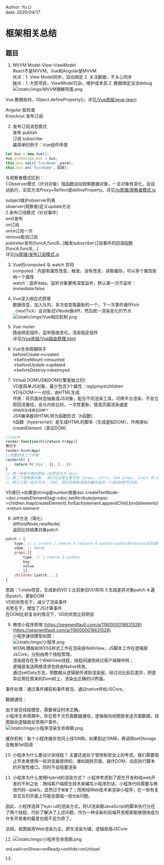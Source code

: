 Author: _Yu Li_  
date: _2020/04/17_  
  
# 框架相关总结  
  
## 题目  
  
1. MVVM Model-View-ViewModel  
React不是MVVM，Vue和Angular是MVVM  
优点：1. View Model同步，双向绑定 2. 关注数据，不关心同步  
缺点：1. 大型项目，ViewModel冗杂，维护成本高 2. 数据绑定没法debug  
![/static/imgs/MVVM理解导图.png](/static/imgs/MVVM理解导图.png)  
  
Vue 数据劫持，Object.defineProperty()，详见<a href="/Vue底层/wue-learn" target="_blank">/Vue底层/wue-learn</a>

Angular 脏检查  
Knockout 发布订阅  
  
2. 发布订阅消息模式  
发布 publish  
订阅 subscribe  
最简单的例子：Vue组件传值  
```javascript  
let bus = new Vue();  
Vue.prototype.bus = bus;  
this.bus.emit('funcName',parm);  
this.bus.on('funcName'，回调);  
```  
与观察者模式区别：  
1.Observer模式（针对对象）指函数自动观察数据对象，一旦对象有变化，会自动执行，实现方法Proxy+Reflect或defineProperty。详见<a href="/js原理/观察者模式.js" target="_blank">/js原理/观察者模式.js</a>

subject维护observer列表  
observer(观察者)定义update方法  
2.发布订阅模式（针对事件）  
emit发布  
on订阅  
once订阅一次  
remove取消订阅  
publisher发布[funcA,funcB...]触发subscriber订阅事件的回调函数[funcA,funcB,...]  
详见<a href="/js原理/发布订阅模式.js" target="_blank">/js原理/发布订阅模式.js</a>  
  
3. Vue的computed 与 watch 异同  
computed：内部有属性改变，触发，没有改变，读取缓存。可以多个属性影响一个属性  
watch：监听data，监听对象要用深度监听，默认第一次不监听：immediate:false  
  
4. Vue深入响应式原理  
数据改变，加入队列，多次改变取最新的一个，下一次事件循环tick（nextTick）会对新旧VNode做diff，然后统一渲染变化的节点  
![/static/imgs/Vue相应机制.png](/static/imgs/Vue相应机制.png)  
  
5. Vue-router  
路由绑定组件，监听路由变化，渲染指定组件  
详见<a href="/Vue底层/Vue路由原理.html" target="_blank">/Vue底层/Vue路由原理.html</a>  
  
6. Vue生命周期钩子  
beforeCreate->created  
->beforeMount->mounted  
->beforeUpdate->updated  
->beforeDestroy->destroyed  
  
7. Virtual DOM(JS和DOM引擎是独立的)  
VD是简单JS对象，最少包含3个属性：tag\props\children  
VD与DOM一一对应，由HTML生成  
作用：将页面状态抽象成JS对象，配合不同渲染工具，可跨平台渲染，不会立即回流重绘，会与内存比较，一次性更新，提高页面渲染速度  
`VD如何生成真实DOM？`  
JSX编译器将HTML转为函数形式（h函数）  
h函数（hyperscript）是生成HTML的脚本（生成虚拟DOM），作用类似createElement（真实DOM）  
```javascript  
//Vue中  
render:function(h){return h(App)}  
等价于  
render:h=>h(App)  
//完整版有三个参数  
render(h) {  
	return h('div', {}, [...])  
}  
// 第一种是元素的类型（这里显示为 div）。  
// 第二个是数据对象。 我们在这里主要包括：props, attrs, dom props, class 和 style。  
// 第三个是一组子节点。 然后，我们将嵌套调用并最终返回一个虚拟DOM节点树。  
```  
VD递归->如果是string或number直接doc.createTextNode->doc.createElement(tag)->doc.setAtrribute(props)->children.map(createElement).forEach(element.appendChild.bind(element))->return element  
  
8. diff方法（简化）  
diff(oldNode,newNode)  
返回比较结果对象patch  
```javascript  
patch = {  
	type, // 1.create 2.remove 3.replace 4.update(update和replace区别是replace是类型、标签改变等)  
	vdom, // VNode  
	props:[{  
		type, // 1.remove 2.update  
		key,  
		value  
		}],  
	children:[patch,...]  
}  
```  
思路：1.state改变，生成新的VD 2.比较新旧VD异同 3.生成差异对象patch 4.遍历patch，更新DOM  
VD的优势在于，减少了渲染事件  
劣势在于，增加了JS计算事件  
在DOM比较复杂的情况下，VD的优势比较明显

9. 微信小程序原理
[https://segmentfault.com/a/1190000018631528](https://segmentfault.com/a/1190000018631528)  
小程序通信模型如图：  
![/static/imgs/小程序.png](/static/imgs/小程序.png)  
WXML模板和WXSS样式工作在渲染层WebView，JS脚本工作在逻辑层JsCore，分别由两个线程管理。  
渲染层存在多个WebView线程，线程间通信经过客户端做中转；  
逻辑层发送网络请求也经由Native转发。  
通过setData方法，把数据从逻辑层传递到渲染层，经过对比前后差异，把差异应用在原来的Dom树上，渲染出正确的UI界面。  

事件处理：通过事件捕获和事件冒泡，通过native传给JSCore。

数据通信：

由于是双线程模型，需要保证时序正确。  
小程序生命周期中，存在若干次页面数据通信，逻辑层向视图层发送页面数据，视图层向逻辑层反馈用户事件。  
![/static/imgs/小程序渲染生命周期.png](/static/imgs/小程序渲染生命周期.png)

缓存机制：每个小程序缓存空间上线10MB，如果到达10MB，再调用setStorage会触发fail回调

10. 小程序为什么要设计双线程？
主要还是处于管控和安全上的考虑。我们需要阻止开发者使用一些浏览器提供的，诸如跳转页面、操作DOM、动态执行脚本的开放性接口。同时不会阻塞渲染

11. 小程序为什么使用Hybrid的渲染方式？
小程序考虑到了原生开发和纯web开发的不利之处：用纯客户端原生技术来编写小程序的话，小程序代码需要与微信代码`一起编包`，显然过于`繁重`了；而用纯Web技术来渲染小程序，在一些有复杂交互的页面上可能会面临一些`性能`问题。

因此，小程序选择了`Hybrid`的渲染方式，将UI渲染跟JavaScript的脚本执行分在了两个线程，巧妙了解决了上述问题，作为一种全新的前端开发框架能够很快成为许多开发者的最爱也就不足为奇了。

总结，视图层用Web渲染为主，原生渲染为辅，逻辑层用JSCore

12. ![/static/imgs/小程序生命周期.png](/static/imgs/小程序生命周期.png)

onLoad>onShow>onReady>onHide>onUnload

13. 